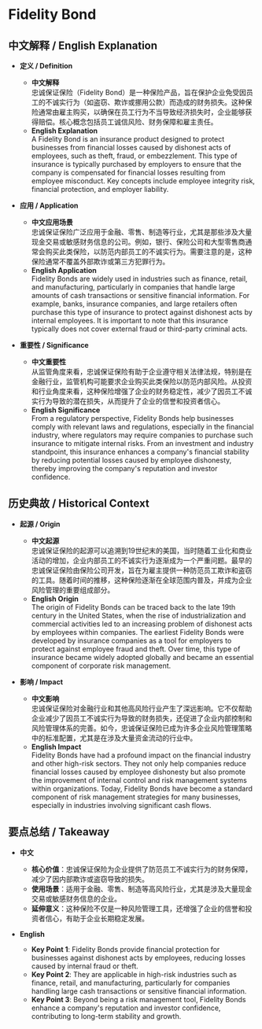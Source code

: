 # Fidelity Bond

## 中文解释 / English Explanation

* **定义 / Definition**  
  - **中文解释**  
    忠诚保证保险（Fidelity Bond）是一种保险产品，旨在保护企业免受因员工的不诚实行为（如盗窃、欺诈或挪用公款）而造成的财务损失。这种保险通常由雇主购买，以确保在员工行为不当导致经济损失时，企业能够获得赔偿。核心概念包括员工诚信风险、财务保障和雇主责任。  
  - **English Explanation**  
    A Fidelity Bond is an insurance product designed to protect businesses from financial losses caused by dishonest acts of employees, such as theft, fraud, or embezzlement. This type of insurance is typically purchased by employers to ensure that the company is compensated for financial losses resulting from employee misconduct. Key concepts include employee integrity risk, financial protection, and employer liability.

* **应用 / Application**  
  - **中文应用场景**  
    忠诚保证保险广泛应用于金融、零售、制造等行业，尤其是那些涉及大量现金交易或敏感财务信息的公司。例如，银行、保险公司和大型零售商通常会购买此类保险，以防范内部员工的不诚实行为。需要注意的是，这种保险通常不覆盖外部欺诈或第三方犯罪行为。  
  - **English Application**  
    Fidelity Bonds are widely used in industries such as finance, retail, and manufacturing, particularly in companies that handle large amounts of cash transactions or sensitive financial information. For example, banks, insurance companies, and large retailers often purchase this type of insurance to protect against dishonest acts by internal employees. It is important to note that this insurance typically does not cover external fraud or third-party criminal acts.

* **重要性 / Significance**  
  - **中文重要性**  
    从监管角度来看，忠诚保证保险有助于企业遵守相关法律法规，特别是在金融行业，监管机构可能要求企业购买此类保险以防范内部风险。从投资和行业角度来看，这种保险增强了企业的财务稳定性，减少了因员工不诚实行为导致的潜在损失，从而提升了企业的信誉和投资者信心。  
  - **English Significance**  
    From a regulatory perspective, Fidelity Bonds help businesses comply with relevant laws and regulations, especially in the financial industry, where regulators may require companies to purchase such insurance to mitigate internal risks. From an investment and industry standpoint, this insurance enhances a company's financial stability by reducing potential losses caused by employee dishonesty, thereby improving the company's reputation and investor confidence.

## 历史典故 / Historical Context

* **起源 / Origin**  
  - **中文起源**  
    忠诚保证保险的起源可以追溯到19世纪末的美国，当时随着工业化和商业活动的增加，企业内部员工的不诚实行为逐渐成为一个严重问题。最早的忠诚保证保险由保险公司开发，旨在为雇主提供一种防范员工欺诈和盗窃的工具。随着时间的推移，这种保险逐渐在全球范围内普及，并成为企业风险管理的重要组成部分。  
  - **English Origin**  
    The origin of Fidelity Bonds can be traced back to the late 19th century in the United States, when the rise of industrialization and commercial activities led to an increasing problem of dishonest acts by employees within companies. The earliest Fidelity Bonds were developed by insurance companies as a tool for employers to protect against employee fraud and theft. Over time, this type of insurance became widely adopted globally and became an essential component of corporate risk management.

* **影响 / Impact**  
  - **中文影响**  
    忠诚保证保险对金融行业和其他高风险行业产生了深远影响。它不仅帮助企业减少了因员工不诚实行为导致的财务损失，还促进了企业内部控制和风险管理体系的完善。如今，忠诚保证保险已成为许多企业风险管理策略中的标准配置，尤其是在涉及大量资金流动的行业中。  
  - **English Impact**  
    Fidelity Bonds have had a profound impact on the financial industry and other high-risk sectors. They not only help companies reduce financial losses caused by employee dishonesty but also promote the improvement of internal control and risk management systems within organizations. Today, Fidelity Bonds have become a standard component of risk management strategies for many businesses, especially in industries involving significant cash flows.

## 要点总结 / Takeaway

* **中文**  
  - **核心价值**：忠诚保证保险为企业提供了防范员工不诚实行为的财务保障，减少了因内部欺诈或盗窃导致的损失。  
  - **使用场景**：适用于金融、零售、制造等高风险行业，尤其是涉及大量现金交易或敏感财务信息的企业。  
  - **延伸意义**：这种保险不仅是一种风险管理工具，还增强了企业的信誉和投资者信心，有助于企业长期稳定发展。

* **English**  
  - **Key Point 1**: Fidelity Bonds provide financial protection for businesses against dishonest acts by employees, reducing losses caused by internal fraud or theft.  
  - **Key Point 2**: They are applicable in high-risk industries such as finance, retail, and manufacturing, particularly for companies handling large cash transactions or sensitive financial information.  
  - **Key Point 3**: Beyond being a risk management tool, Fidelity Bonds enhance a company's reputation and investor confidence, contributing to long-term stability and growth.